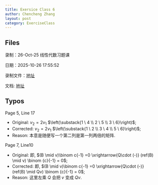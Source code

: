 ```yaml
---
title: Exersice Class 6
author: Chencheng Zhang
layout: post
category: ExerciseClass
---
```


## Files

录制：26-Oct-25 线性代数习题课

日期：2025-10-26 17:55:52

录制文件：[地址](https://meeting.tencent.com/crm/NAOmXwGd8e)

文档: [地址](https://zhangchenchengsjtu.github.io/MATH1205H-04-HW/assets/PDF/2025-10-26-%E7%AC%AC%E5%85%AD%E5%91%A8%E4%B9%A0%E9%A2%98%E8%AF%BE.pdf)

## Typos

Page 5, Line 17

- Original: $v_2 = 2v_1$ $\left(\substack{1 \ 4 \\ 2 \ 5 \\ 3 \ 6}\right)$;
- Corrected: $v_2 = 2v_1$ $\left(\substack{1 \ 2 \\ 3 \ 4 \\ 5 \ 6}\right)$;
- Reason: 本意是随便写一个第二列是第一列两倍的矩阵.

Page 7, Line10

- Original: 即, $(B \mid v)\binom c{-1} =0 \xrightarrow{Q\cdot (-)} (ref(B) \mid v) \binom {c}{-1} = 0$;
- Corrected: 即, $(B \mid v)\binom c{-1} =0 \xrightarrow{Q\cdot (-)} (ref(B) \mid Qv) \binom {c}{-1} = 0$;
- Reason: 这里左乘 $Q$ 会把 $v$ 变成 $Qv$.

